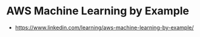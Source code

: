 # AWS Machine Learning by Example
  - https://www.linkedin.com/learning/aws-machine-learning-by-example/

